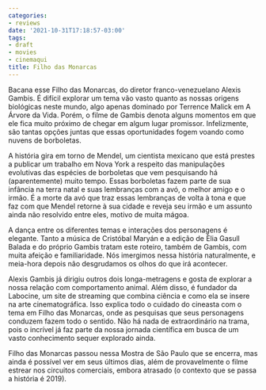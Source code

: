 ```yaml
---
categories:
- reviews
date: '2021-10-31T17:18:57-03:00'
tags:
- draft
- movies
- cinemaqui
title: Filho das Monarcas
---
```


Bacana esse Filho das Monarcas, do diretor franco-venezuelano Alexis Gambis. É difícil explorar um tema vão vasto quanto as nossas origens biológicas neste mundo, algo apenas dominado por Terrence Malick em A Árvore da Vida. Porém, o filme de Gambis denota alguns momentos em que ele fica muito próximo de chegar em algum lugar promissor. Infelizmente, são tantas opções juntas que essas oportunidades fogem voando como nuvens de borboletas.

A história gira em torno de Mendel, um cientista mexicano que está prestes a publicar um trabalho em Nova York a respeito das manipulações evolutivas das espécies de borboletas que vem pesquisando há (aparentemente) muito tempo. Essas borboletas fazem parte de sua infância na terra natal e suas lembranças com a avó, o melhor amigo e o irmão. É a morte da avó que traz essas lembranças de volta à tona e que faz com que Mendel retorne à sua cidade e reveja seu irmão e um assunto ainda não resolvido entre eles, motivo de muita mágoa.

A dança entre os diferentes temas e interações dos personagens é elegante. Tanto a música de Cristóbal Maryán e a edição de Èlia Gasull Balada e do próprio Gambis tratam este roteiro, também de Gambis, com muita afeição e familiaridade. Nós imergimos nessa história naturalmente, e meia-hora depois não desgrudamos os olhos do que irá acontecer.

Alexis Gambis já dirigiu outros dois longa-metragens e gosta de explorar a nossa relação com comportamento animal. Além disso, é fundador da Labocine, um site de streaming que combina ciência e como ela se insere na arte cinematográfica. Isso explica todo o cuidado do cineasta com o tema em Filho das Monarcas, onde as pesquisas que seus personagens conduzem fazem todo o sentido. Não há nada de extraordinário na trama, pois o incrível já faz parte da nossa jornada científica em busca de um vasto conhecimento sequer explorado ainda.

Filho das Monarcas passou nessa Mostra de São Paulo que se encerra, mas ainda é possível ver em seus últimos dias, além de provavelmente o filme estrear nos circuitos comerciais, embora atrasado (o contexto que se passa a história é 2019).
